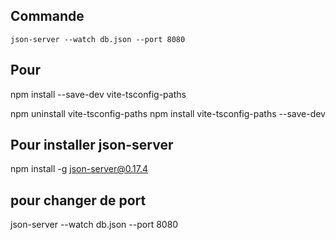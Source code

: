## Commande
```
json-server --watch db.json --port 8080
```
## Pour 
npm install --save-dev vite-tsconfig-paths

npm uninstall vite-tsconfig-paths
npm install vite-tsconfig-paths --save-dev

## Pour installer json-server 
npm install -g json-server@0.17.4

## pour changer de port 
json-server --watch db.json --port 8080
